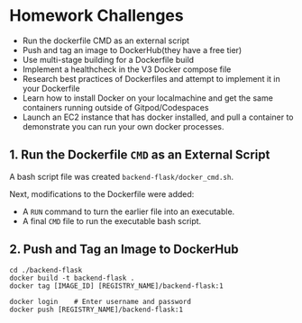 # Homework Challenges
- Run the dockerfile CMD as an external script
- Push and tag an image to DockerHub(they have a free tier)
- Use multi-stage building for a Dockerfile build
- Implement a healthcheck in the V3 Docker compose file
- Research best practices of Dockerfiles and attempt to implement it in your Dockerfile
- Learn how to install Docker on your localmachine and get the same containers running outside of Gitpod/Codespaces
- Launch an EC2 instance that has docker installed, and pull a container to demonstrate you can run your own docker processes.

## 1. Run the Dockerfile `CMD` as an External Script
A bash script file was created `backend-flask/docker_cmd.sh`.

Next, modifications to the Dockerfile were added:
- A `RUN` command to turn the earlier file into an executable.
- A final `CMD` file to run the executable bash script.

## 2. Push and Tag an Image to DockerHub
```
cd ./backend-flask
docker build -t backend-flask .
docker tag [IMAGE_ID] [REGISTRY_NAME]/backend-flask:1

docker login    # Enter username and password
docker push [REGISTRY_NAME]/backend-flask:1
```

